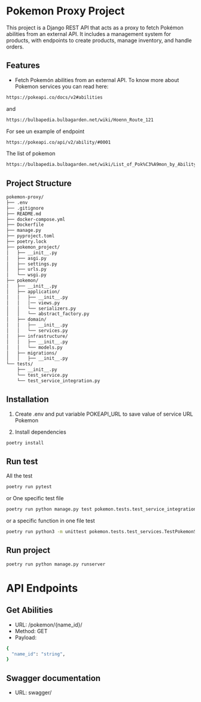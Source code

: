 # Pokemon Proxy Project

This project is a Django REST API that acts as a proxy to fetch Pokémon abilities from an external API. It includes a management system for products, with endpoints to create products, manage inventory, and handle orders.

## Features
- Fetch Pokemón abilities from an external API.
To know more about Pokemon services you can read here:
```sh
https://pokeapi.co/docs/v2#abilities
```
and 
```sh
https://bulbapedia.bulbagarden.net/wiki/Hoenn_Route_121
```
For see un example of endpoint
```sh
https://pokeapi.co/api/v2/ability/#0001
```
The list of pokemon
```sh
https://bulbapedia.bulbagarden.net/wiki/List_of_Pok%C3%A9mon_by_Ability
```

## Project Structure
```sh
pokemon-proxy/
├── .env
├── .gitignore
├── README.md
├── docker-compose.yml
├── Dockerfile
├── manage.py
├── pyproject.toml
├── poetry.lock
├── pokemon_project/
│   ├── __init__.py
│   ├── asgi.py
│   ├── settings.py
│   ├── urls.py
│   └── wsgi.py
├── pokemon/
│   ├── __init__.py
│   ├── application/
│   │   ├── __init__.py
│   │   │── views.py
│   │   └── serializers.py
│   │   └── abstract_factory.py
│   ├── domain/
│   │   ├── __init__.py
│   │   └── services.py
│   ├── infrastructure/
│   │   ├── __init__.py
│   │   └── models.py
│   ├── migrations/
│   │   ├── __init__.py
└── tests/
    ├── __init__.py
    └── test_service.py
    └── test_service_integration.py
```

## Installation

1. Create .env and put variable POKEAPI_URL to save value of service URL Pokemon 

2. Install dependencies
```sh
poetry install
```

## Run test

All the test 
```sh
poetry run pytest
```
or One specific test file 
```sh
poetry run python manage.py test pokemon.tests.test_service_integration
```

or a specific function in one file test
```sh
poetry run python3 -m unittest pokemon.tests.test_services.TestPokemonService.test_get_pokemon_abilities_success
```
## Run project
```sh
poetry run python manage.py runserver
```

# API Endpoints
## Get Abilities 

- URL: /pokemon/{name_id}/
- Method: GET
- Payload:
```sh
{
  "name_id": "string",
}
```

## Swagger documentation

- URL: swagger/